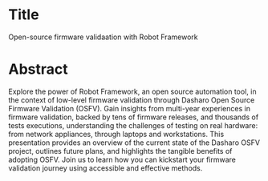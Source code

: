 # Title

Open-source firmware validaation with Robot Framework

# Abstract

Explore the power of Robot Framework, an open source automation tool, in the
context of low-level firmware validation through Dasharo Open Source Firmware
Validation (OSFV). Gain insights from multi-year experiences in firmware
validation, backed by tens of firmware releases, and thousands of tests
executions, understanding the challenges of testing on real hardware: from
network appliances, through laptops and workstations. This presentation
provides an overview of the current state of the Dasharo OSFV project, outlines
future plans, and highlights the tangible benefits of adopting OSFV. Join us to
learn how you can kickstart your firmware validation journey using accessible
and effective methods.
